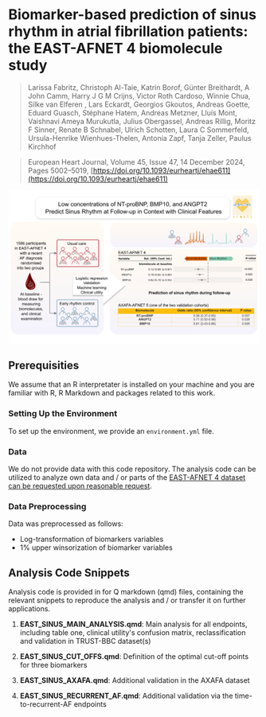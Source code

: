 # Biomarker-based prediction of sinus rhythm in atrial fibrillation patients: the EAST-AFNET 4 biomolecule study

> Larissa Fabritz, Christoph Al-Taie, Katrin Borof, Günter Breithardt, A John Camm, Harry J G M Crijns, Victor Roth Cardoso, Winnie Chua, Silke van Elferen , Lars Eckardt, Georgios Gkoutos, Andreas Goette, Eduard Guasch, Stéphane Hatem, Andreas Metzner, Lluís Mont, Vaishnavi Ameya Murukutla, Julius Obergassel, Andreas Rillig, Moritz F Sinner, Renate B Schnabel, Ulrich Schotten, Laura C Sommerfeld, Ursula-Henrike Wienhues-Thelen, Antonia Zapf, Tanja Zeller, Paulus Kirchhof


> European Heart Journal, Volume 45, Issue 47, 14 December 2024, Pages 5002–5019, [https://doi.org/10.1093/eurheartj/ehae611](https://doi.org/10.1093/eurheartj/ehae611)

![Graphical Abstract](CODE/images/EAST_SINUS_2024_GA.png) 

## Prerequisities

We assume that an R interpretater is installed on your machine and you are familiar with R, R Markdown and packages related to this work.

### Setting Up the Environment

To set up the environment, we provide an `environment.yml` file.

### Data

We do not provide data with this code repository. The analysis code can be utilized to analyze own data and / or parts of the [EAST-AFNET 4 dataset can be requested upon reasonable request](https://www.nejm.org/doi/suppl/10.1056/NEJMoa2019422/suppl_file/nejmoa2019422_data-sharing.pdf).

### Data Preprocessing

Data was preprocessed as follows:
- Log-transformation of biomarkers variables
- 1% upper winsorization of biomarker variables

## Analysis Code Snippets

Analysis code is provided in for Q markdown (qmd) files, containing the relevant snippets to reproduce the analysis and / or transfer it on further applications.

1. **EAST_SINUS_MAIN_ANALYSIS.qmd**: Main analysis for all endpoints, including table one, clinical utility's confusion matrix, reclassification and validation in TRUST-BBC dataset(s)

2. **EAST_SINUS_CUT_OFFS.qmd**: Definition of the optimal cut-off points for three biomarkers

3. **EAST_SINUS_AXAFA.qmd**: Additional validation in the AXAFA dataset

4. **EAST_SINUS_RECURRENT_AF.qmd**: Additional validation via the time-to-recurrent-AF endpoints
